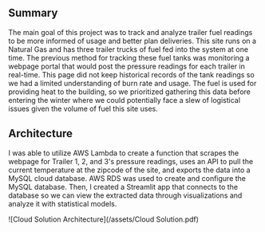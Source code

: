 ## Summary
The main goal of this project was to track and analyze trailer fuel readings to be more informed of usage and better plan deliveries. This site runs on a Natural Gas and has three trailer trucks of fuel fed into the system at one time. The previous method for tracking these fuel tanks was monitoring a webpage portal that would post the pressure readings for each trailer in real-time. This page did not keep historical records of the tank readings so we had a limited understanding of burn rate and usage. The fuel is used for providing heat to the building, so we prioritized gathering this data before entering the winter where we could potentially face a slew of logistical issues given the volume of fuel this site uses. 

## Architecture
I was able to utilize AWS Lambda to create a function that scrapes the webpage for Trailer 1, 2, and 3's pressure readings, uses an API to pull the current temperature at the zipcode of the site, and exports the data into a MySQL cloud database. AWS RDS was used to create and configure the MySQL database. Then, I created a Streamlit app that connects to the database so we can view the extracted data through visualizations and analyze it with statistical models.

![Cloud Solution Architecture](/assets/Cloud Solution.pdf)
